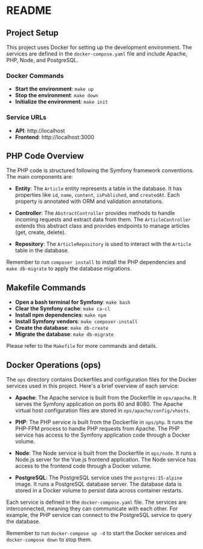 # README

## Project Setup

This project uses Docker for setting up the development environment. The services are defined in the `docker-compose.yaml` file and include Apache, PHP, Node, and PostgreSQL.

### Docker Commands

- **Start the environment**: `make up`
- **Stop the environment**: `make down`
- **Initialize the environment**: `make init`

### Service URLs

- **API**: http://localhost
- **Frontend**: http://localhost:3000

## PHP Code Overview

The PHP code is structured following the Symfony framework conventions. The main components are:

- **Entity**: The `Article` entity represents a table in the database. It has properties like `id`, `name`, `content`, `isPublished`, and `createdAt`. Each property is annotated with ORM and validation annotations.

- **Controller**: The `AbstractController` provides methods to handle incoming requests and extract data from them. The `ArticleController` extends this abstract class and provides endpoints to manage articles (get, create, delete).

- **Repository**: The `ArticleRepository` is used to interact with the `Article` table in the database.

Remember to run `composer install` to install the PHP dependencies and `make db-migrate` to apply the database migrations.

## Makefile Commands

- **Open a bash terminal for Symfony**: `make bash`
- **Clear the Symfony cache**: `make ca-cl`
- **Install npm dependencies**: `make npm`
- **Install Symfony vendors**: `make composer-install`
- **Create the database**: `make db-create`
- **Migrate the database**: `make db-migrate`

Please refer to the `Makefile` for more commands and details.

## Docker Operations (ops)

The `ops` directory contains Dockerfiles and configuration files for the Docker services used in this project. Here's a brief overview of each service:

- **Apache**: The Apache service is built from the Dockerfile in `ops/apache`. It serves the Symfony application on ports 80 and 8080. The Apache virtual host configuration files are stored in `ops/apache/config/vhosts`.

- **PHP**: The PHP service is built from the Dockerfile in `ops/php`. It runs the PHP-FPM process to handle PHP requests from Apache. The PHP service has access to the Symfony application code through a Docker volume.

- **Node**: The Node service is built from the Dockerfile in `ops/node`. It runs a Node.js server for the Vue.js frontend application. The Node service has access to the frontend code through a Docker volume.

- **PostgreSQL**: The PostgreSQL service uses the `postgres:15-alpine` image. It runs a PostgreSQL database server. The database data is stored in a Docker volume to persist data across container restarts.

Each service is defined in the `docker-compose.yaml` file. The services are interconnected, meaning they can communicate with each other. For example, the PHP service can connect to the PostgreSQL service to query the database.

Remember to run `docker-compose up -d` to start the Docker services and `docker-compose down` to stop them.